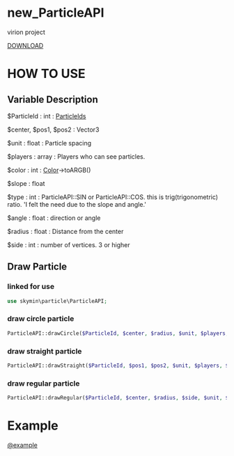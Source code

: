 # new_ParticleAPI
virion project

[DOWNLOAD](https://poggit.pmmp.io/ci/sky-min/new_ParticleAPI/~)

# HOW TO USE
## Variable Description
$ParticleId : int : [ParticleIds](https://github.com/pmmp/BedrockProtocol/blob/master/src/types/ParticleIds.php)

$center, $pos1, $pos2 : Vector3

$unit : float : Particle spacing

$players : array : Players who can see particles.

$color : int : [Color](https://github.com/pmmp/Color/blob/master/src/Color.php)->toARGB()

$slope : float

$type : int : ParticleAPI::SIN or ParticleAPI::COS. this is trig(trigonometric) ratio. 'I felt the need due to the slope and angle.'

$angle : float : direction or angle

$radius : float : Distance from the center

$side : int : number of vertices. 3 or higher

## Draw Particle

### linked for use
```php
use skymin\particle\ParticleAPI;
```

### draw circle particle
```php
ParticleAPI::drawCircle($ParticleId, $center, $radius, $unit, $players, $color, $slope, $type, $angle);
```

### draw straight particle
```php
ParticleAPI::drawStraight($ParticleId, $pos1, $pos2, $unit, $players, $color);
```

### draw regular particle
```php
ParticleAPI::drawRegular($ParticleId, $center, $radius, $side, $unit, $angle, $players, $color);
```
# Example
[@example](https://github.com/sky-min/new_ParticleAPI/blob/master/example/ParticleTest.php)

